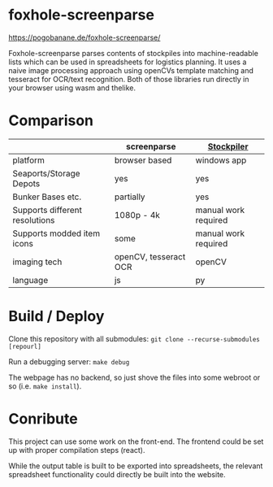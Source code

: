 # foxhole-screenparse
https://pogobanane.de/foxhole-screenparse/

Foxhole-screenparse parses contents of stockpiles into machine-readable lists which can be used in spreadsheets for logistics planning. 
It uses a naive image processing approach using openCVs template matching and tesseract for OCR/text recognition. 
Both of those libraries run directly in your browser using wasm and thelike. 

# Comparison

|                                | screenparse           | [Stockpiler](https://github.com/tehruttiger/Stockpiler)   |
|--------------------------------|-----------------------|----------------------|
| platform                       | browser based         | windows app          |
| Seaports/Storage Depots        | yes                   | yes                  |
| Bunker Bases etc.              | partially             | yes                  |
| Supports different resolutions | 1080p - 4k            | manual work required |
| Supports modded item icons     | some                  | manual work required |
| imaging tech                   | openCV, tesseract OCR | openCV               |
| language                       | js                    | py                   |

# Build / Deploy

Clone this repository with all submodules: `git clone --recurse-submodules [repourl]`

Run a debugging server: `make debug`

The webpage has no backend, so just shove the files into some webroot or so (i.e. `make install`).

# Conribute

This project can use some work on the front-end. The frontend could be set up with proper compilation steps (react).

While the output table is built to be exported into spreadsheets, the relevant spreadsheet functionality could directly be built into the website.

